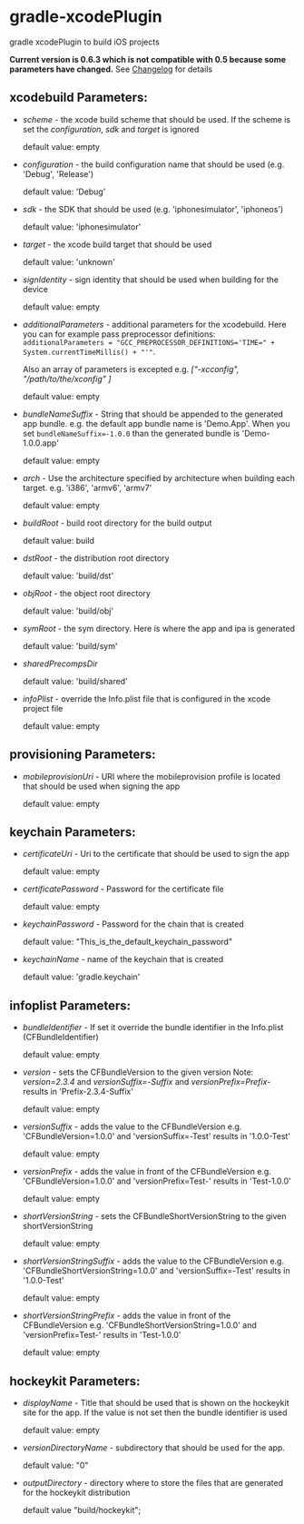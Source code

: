 gradle-xcodePlugin
==================

gradle xcodePlugin to build iOS projects

**Current version is 0.6.3 which is not compatible with 0.5 because some parameters have changed.** See [Changelog](https://github.com/openbakery/gradle-xcodePlugin/blob/master/CHANGELOG.md) for details


xcodebuild Parameters:
----------------------

* _scheme_ - the xcode build scheme that should be used. If the scheme is set the _configuration_, _sdk_ and
  _target_ is ignored

  default value: empty

* _configuration_ - the build configuration name that should be used (e.g. 'Debug', 'Release')

  default value: 'Debug'

* _sdk_ - the SDK that should be used (e.g. 'iphonesimulator', 'iphoneos')

  default value: 'iphonesimulator'

* _target_ - the xcode build target that should be used

  default value: 'unknown'
  
* _signIdentity_ - sign identity that should be used when building for the device

  default value: empty


* _additionalParameters_ - additional parameters for the xcodebuild. Here you can for example pass preprocessor definitions: 
  `additionalParameters = "GCC_PREPROCESSOR_DEFINITIONS='TIME=" + System.currentTimeMillis() + "'"`.

	Also an array of parameters is excepted e.g. _["-xcconfig", "/path/to/the/xconfig" ]_

  default value: empty
    
* _bundleNameSuffix_ - String that should be appended to the generated app bundle. 
  e.g. the default app bundle name is 'Demo.App'. When you set `bundleNameSuffix=-1.0.0` than the generated bundle is 'Demo-1.0.0.app'
  
  default value: empty
  
* _arch_ - Use the architecture specified by architecture when building each target.
  e.g. 'i386', 'armv6', 'armv7'
  
  default value: empty


* _buildRoot_ - build root directory for the build output

  default value: build

* _dstRoot_ - the distribution root directory

  default value: 'build/dst'
  
* _objRoot_ - the object root directory

  default value: 'build/obj'
  
* _symRoot_ - the sym directory. Here is where the app and ipa is generated

  default value: 'build/sym'

* _sharedPrecompsDir_

  default value: 'build/shared'

* _infoPlist_ - override the Info.plist file that is configured in the xcode project file

  default value: empty
    

provisioning Parameters:
----------------------

* _mobileprovisionUri_ - URI where the mobileprovision profile is located that should be used when signing the app

  default value: empty
    
    
keychain Parameters:
----------------------

* _certificateUri_ - Uri to the certificate that should be used to sign the app

	default value: empty

* _certificatePassword_ - Password for the certificate file

	default value: empty

* _keychainPassword_ - Password for the chain that is created

	default value: "This_is_the_default_keychain_password"

* _keychainName_ - name of the keychain that is created

	default value: 'gradle.keychain'


infoplist Parameters:
----------------------

* _bundleIdentifier_ - If set it override the bundle identifier in the Info.plist (CFBundleIdentifier)

	default value: empty

* _version_ - sets the CFBundleVersion to the given version
  Note: _version=2.3.4_ and _versionSuffix=-Suffix_ and _versionPrefix=Prefix-_ results in 'Prefix-2.3.4-Suffix'

	default value: empty

* _versionSuffix_ - adds the value to the CFBundleVersion e.g. 'CFBundleVersion=1.0.0' and 'versionSuffix=-Test' results in '1.0.0-Test'

	default value: empty

* _versionPrefix_ - adds the value in front of the CFBundleVersion e.g. 'CFBundleVersion=1.0.0' and 'versionPrefix=Test-' results in 'Test-1.0.0'

	default value: empty

* _shortVersionString_ - sets the CFBundleShortVersionString to the given shortVersionString

	default value: empty

* _shortVersionStringSuffix_ - adds the value to the CFBundleVersion e.g. 'CFBundleShortVersionString=1.0.0' and 'versionSuffix=-Test' results in '1.0.0-Test'

	default value: empty

* _shortVersionStringPrefix_ - adds the value in front of the CFBundleVersion e.g. 'CFBundleShortVersionString=1.0.0' and 'versionPrefix=Test-' results in 'Test-1.0.0'

	default value: empty


hockeykit Parameters:
----------------------


* _displayName_ - Title that should be used that is shown on the hockeykit site for the app. 
  If the value is not set then the bundle identifier is used

	default value: empty
  

* _versionDirectoryName_ - subdirectory that should be used for the app.

	default value: "0"


* _outputDirectory_ - directory where to store the files that are generated for the hockeykit distribution

	default value "build/hockeykit";


    